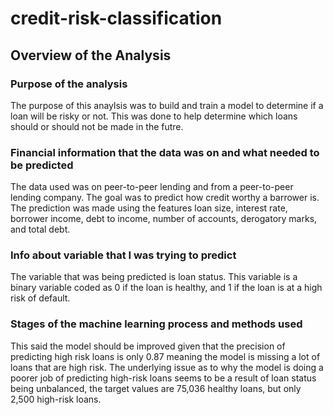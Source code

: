 # credit-risk-classification
## Overview of the Analysis
### Purpose of the analysis
The purpose of this anaylsis was to build and train a model to determine if a loan will be risky or not. This was done to help determine which loans should or should not be made in the futre.
### Financial information that the data was on and what needed to be predicted
The data used was on peer-to-peer lending and from a peer-to-peer lending company. The goal was to predict how credit worthy a barrower is. The prediction was made using the features loan size, interest rate, borrower income, debt to income, number of accounts, derogatory marks, and total debt.
### Info about variable that I was trying to predict
The variable that was being predicted is loan status. This variable is a binary variable coded as 0 if the loan is healthy, and 1 if the loan is at a high risk of default.
### Stages of the machine learning process and methods used




This said the model should be improved given that the precision of predicting high risk loans is only 0.87 meaning the model is missing a lot of loans that are high risk. The underlying issue as to why the model is doing a poorer job of predicting high-risk loans seems to be a result of loan status being unbalanced, the target values are 75,036 healthy loans, but only 2,500 high-risk loans.

